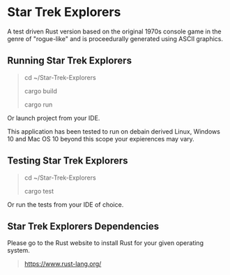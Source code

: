 # Star Trek Explorers
A test driven Rust version based on the original 1970s console game in the genre of "rogue-like" and is proceedurally generated using ASCII graphics.

## Running Star Trek Explorers

> cd ~/Star-Trek-Explorers
>
> cargo build
>
> cargo run

Or launch project from your IDE.

This application has been tested to run on debain derived Linux, Windows 10 and Mac OS 10 beyond this scope your expierences may vary.

## Testing Star Trek Explorers
> cd ~/Star-Trek-Explorers
>
> cargo test

Or run the tests from your IDE of choice.

## Star Trek Explorers Dependencies
Please go to the Rust website to install Rust for your given operating system.

> https://www.rust-lang.org/